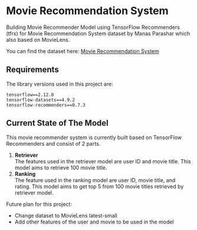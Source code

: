 # Movie Recommendation System

Building Movie Recommender Model using TensorFlow Recommenders (tfrs) for Movie Recommendation System dataset by Manas Parashar which also based on MovieLens.

You can find the dataset here: [Movie Recommendation System](https://www.kaggle.com/datasets/parasharmanas/movie-recommendation-system)

## Requirements
The library versions used in this project are:

```
tensorflow==2.12.0
tensorflow-datasets==4.9.2
tensorflow-recommenders==0.7.3
```

## Current State of The Model

This movie recommender system is currently built based on TensorFlow Recommenders and consist of 2 parts.

1. **Retriever** \
The features used in the retriever model are user ID and movie title. This model aims to retrieve 100 movie title.
2. **Ranking** \
The feature used in the ranking model are user ID, movie title, and rating. This model aims to get top 5 from 100 movie titles retrieved by retriever model.


Future plan for this project:
- Change dataset to MovieLens latest-small
- Add other features of the user and movie to be used in the model